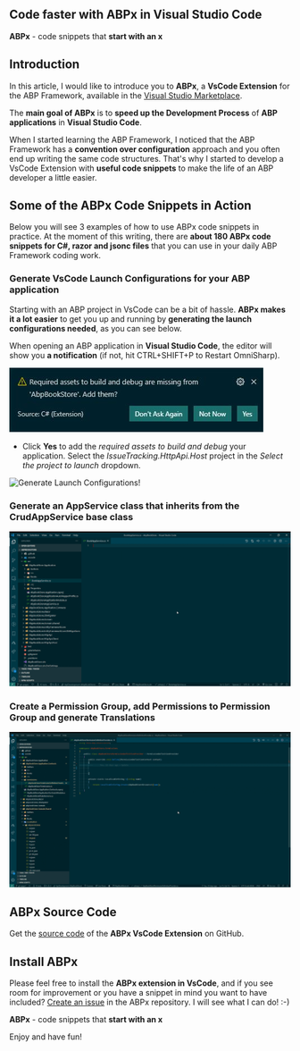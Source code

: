 ## Code faster with ABPx in Visual Studio Code

**ABPx** - code snippets that **start with an x**

## Introduction

In this article, I would like to introduce you to **ABPx**, a **VsCode Extension** for the ABP Framework, available in the [Visual Studio Marketplace](https://marketplace.visualstudio.com/items?itemName=BartVanHoey.abpx).

The **main goal of ABPx** is to **speed up the Development Process** of **ABP applications** in **Visual Studio Code**.

When I started learning the ABP Framework, I noticed that the ABP Framework has a **convention over configuration** approach and you often end up writing the same code structures. That's why I started to develop a VsCode Extension with **useful code snippets** to make the life of an ABP developer a little easier.

## Some of the ABPx Code Snippets in Action

Below you will see 3 examples of how to use ABPx code snippets in practice. At the moment of this writing, there are **about 180 ABPx code snippets for C#, razor and jsonc files** that you can use in your daily ABP Framework coding work.

### Generate VsCode Launch Configurations for your ABP application

Starting with an ABP project in VsCode can be a bit of hassle. **ABPx makes it a lot easier** to get you up and running by **generating the launch configurations needed**, as you can see below.

When opening an ABP application in **Visual Studio Code**, the editor will show you **a notification** (if not, hit CTRL+SHIFT+P to Restart OmniSharp).

![Required Assets Missing!](../images/RequiredAssetsMissing.jpg "Required Assets Missing!")

* Click **Yes** to add the *required assets to build and debug* your application. Select the *IssueTracking.HttpApi.Host* project in the *Select the project to launch* dropdown.

![Generate Launch Configurations!](../images/launchconfigurations.gif "Generate Launch Configurations needed for your project!")

### Generate an AppService class that inherits from the CrudAppService base class

![CrudAppService snippet!](../images/crudappservice.gif "Generate an AppService class that inherits from the CrudAppService base class!")

### Create a Permission Group, add Permissions to Permission Group and generate Translations

![Permissions Added!](../images/abpx_in_action.gif "Create a Permission Group and generate Translations!")

## ABPx Source Code

Get the [source code](https://github.com/bartvanhoey/ABPx) of the **ABPx VsCode Extension** on GitHub.

## Install ABPx

Please feel free to install the **ABPx extension in VsCode**, and if you see room for improvement or you have a snippet in mind you want to have included? [Create an issue](https://github.com/bartvanhoey/ABPx/issues/new) in the ABPx repository. I will see what I can do! :-)

**ABPx** - code snippets that **start with an x**

Enjoy and have fun!
